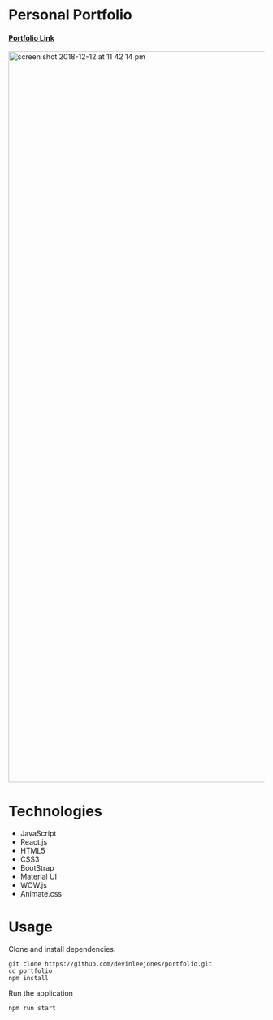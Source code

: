 # Personal Portfolio

#### [Portfolio Link](https://devinleejones.github.io/portfolio)

<img width="1440" alt="screen shot 2018-12-12 at 11 42 14 pm" src="https://user-images.githubusercontent.com/38872859/49923272-cbdac980-fe67-11e8-84e5-1b3fdb824d30.png">

# Technologies

- JavaScript
- React.js
- HTML5
- CSS3
- BootStrap
- Material UI
- WOW.js
- Animate.css

# Usage

Clone and install dependencies.

```
git clone https://github.com/devinleejones/portfolio.git
cd portfolio
npm install
```

Run the application

```
npm run start
```
